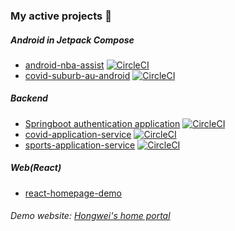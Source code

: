 ### My active projects 👋
##### Android in Jetpack Compose
- [android-nba-assist](https://github.com/hongwei-bai/android-nba-assist) [![CircleCI](https://circleci.com/gh/hongwei-bai/android-nba-assist/tree/main.svg?style=svg)](https://circleci.com/gh/hongwei-bai/android-nba-assist/tree/main)
- [covid-suburb-au-android](https://github.com/hongwei-bai/covid-suburb-au-android) [![CircleCI](https://circleci.com/gh/hongwei-bai/covid-suburb-au-android/tree/main.svg?style=svg)](https://circleci.com/gh/hongwei-bai/covid-suburb-au-android/tree/main)


##### Backend
- [Springboot authentication application](https://github.com/hongwei-bai/application-service-authentication) [![CircleCI](https://circleci.com/gh/hongwei-bai/application-service-authentication/tree/master.svg?style=svg)](https://circleci.com/gh/hongwei-bai/application-service-authentication/tree/master)
- [covid-application-service](https://github.com/hongwei-bai/covid-application-service) [![CircleCI](https://circleci.com/gh/hongwei-bai/covid-application-service/tree/main.svg?style=svg)](https://circleci.com/gh/hongwei-bai/covid-application-service/tree/main)
- [sports-application-service](https://github.com/hongwei-bai/application-service-sports) [![CircleCI](https://circleci.com/gh/hongwei-bai/application-service-sports/tree/main.svg?style=svg)](https://circleci.com/gh/hongwei-bai/application-service-sports/tree/main)

##### Web(React)
- [react-homepage-demo](https://github.com/hongwei-bai/react-homepage-demo)

###### Demo website: [Hongwei's home portal](https://hongwei-test1.top/)

<!--
**hongwei-bai/hongwei-bai** is a ✨ _special_ ✨ repository because its `README.md` (this file) appears on your GitHub profile.

Here are some ideas to get you started:

- 🔭 I’m currently working on ...
- 🌱 I’m currently learning ...
- 👯 I’m looking to collaborate on ...
- 🤔 I’m looking for help with ...
- 💬 Ask me about ...
- 📫 How to reach me: ...
- 😄 Pronouns: ...
- ⚡ Fun fact: ...
-->
